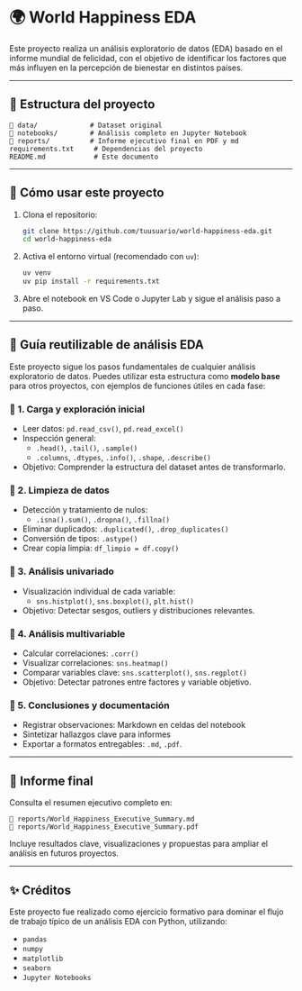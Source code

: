 # 🌍 World Happiness EDA

Este proyecto realiza un análisis exploratorio de datos (EDA) basado en el informe mundial de felicidad, con el objetivo de identificar los factores que más influyen en la percepción de bienestar en distintos países.

---

## 📁 Estructura del proyecto

```
📂 data/             # Dataset original
📂 notebooks/        # Análisis completo en Jupyter Notebook
📂 reports/          # Informe ejecutivo final en PDF y md
requirements.txt     # Dependencias del proyecto
README.md            # Este documento
```

---

## 🚀 Cómo usar este proyecto

1. Clona el repositorio:
   ```bash
   git clone https://github.com/tuusuario/world-happiness-eda.git
   cd world-happiness-eda
   ```

2. Activa el entorno virtual (recomendado con `uv`):
   ```bash
   uv venv
   uv pip install -r requirements.txt
   ```

3. Abre el notebook en VS Code o Jupyter Lab y sigue el análisis paso a paso.

---

## 🔁 Guía reutilizable de análisis EDA

Este proyecto sigue los pasos fundamentales de cualquier análisis exploratorio de datos. Puedes utilizar esta estructura como **modelo base** para otros proyectos, con ejemplos de funciones útiles en cada fase:

### 🔹 1. Carga y exploración inicial
- Leer datos: `pd.read_csv()`, `pd.read_excel()`
- Inspección general:
  - `.head()`, `.tail()`, `.sample()`
  - `.columns`, `.dtypes`, `.info()`, `.shape`, `.describe()`
- Objetivo: Comprender la estructura del dataset antes de transformarlo.

### 🔹 2. Limpieza de datos
- Detección y tratamiento de nulos:
  - `.isna().sum()`, `.dropna()`, `.fillna()`
- Eliminar duplicados: `.duplicated()`, `.drop_duplicates()`
- Conversión de tipos: `.astype()`
- Crear copia limpia: `df_limpio = df.copy()`

### 🔹 3. Análisis univariado
- Visualización individual de cada variable:
  - `sns.histplot()`, `sns.boxplot()`, `plt.hist()`
- Objetivo: Detectar sesgos, outliers y distribuciones relevantes.

### 🔹 4. Análisis multivariable
- Calcular correlaciones: `.corr()`
- Visualizar correlaciones: `sns.heatmap()`
- Comparar variables clave: `sns.scatterplot()`, `sns.regplot()`
- Objetivo: Detectar patrones entre factores y variable objetivo.

### 🔹 5. Conclusiones y documentación
- Registrar observaciones: Markdown en celdas del notebook
- Sintetizar hallazgos clave para informes
- Exportar a formatos entregables: `.md`, `.pdf`.

---

## 📄 Informe final

Consulta el resumen ejecutivo completo en:

```
📁 reports/World_Happiness_Executive_Summary.md
📁 reports/World_Happiness_Executive_Summary.pdf
```

Incluye resultados clave, visualizaciones y propuestas para ampliar el análisis en futuros proyectos.

---

## ✨ Créditos

Este proyecto fue realizado como ejercicio formativo para dominar el flujo de trabajo típico de un análisis EDA con Python, utilizando:
- `pandas`
- `numpy`
- `matplotlib`
- `seaborn`
- `Jupyter Notebooks`
